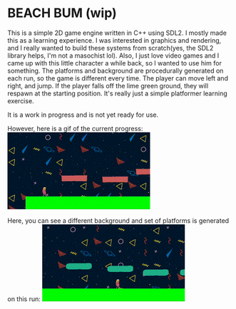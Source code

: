 # BEACH BUM (wip)
This is a simple 2D game engine written in C++ using SDL2. I mostly made this as a learning experience. I was interested in graphics and 
rendering, and I really wanted to build these systems from scratch(yes, the SDL2 library helps, I'm not a masochist lol). 
Also, I just love video games and I came up with this little character a while back, so I wanted to use him for something.
The platforms and background are procedurally generated on each run, so the game is different every time. The player can move left and right,
and jump. If the player falls off the lime green ground, they will respawn at the starting position. It's really just a simple platformer learning exercise.

It is a work in progress and is not yet ready for use.

However, here is a gif of the current progress: 
![Beach Bum Example Gif](assets/bb_example.gif)

Here, you can see a different background and set of platforms is generated on this run:
![Beach Bum Example Gif 2](assets/bb_example_2.gif)
